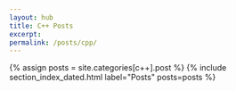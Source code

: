 ```yaml
---
layout: hub
title: C++ Posts
excerpt:
permalink: /posts/cpp/
---
```


{% assign posts = site.categories[c++].post %}
{% include section_index_dated.html label="Posts" posts=posts %}
